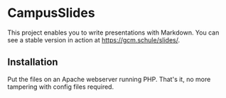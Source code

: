 # CampusSlides

This project enables you to write presentations with Markdown. You can see a stable version in action at https://gcm.schule/slides/.

## Installation

Put the files on an Apache webserver running PHP. That's it, no more tampering with config files required.

